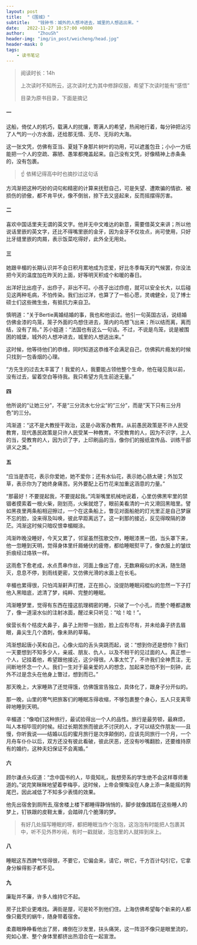 ```yaml
---
layout: post
title:  "《围城》"
subtitle:   "钱钟书：城外的人想冲进去，城里的人想逃出来。"
date:   2022-11-27 10:57:00 +0800
author:     "ZhouSh"
header-img: "img/in_post/weicheng/head.jpg"
header-mask: 0
tags:
    - 读书笔记
---
```

> 阅读时长：14h
>
> 上次读时不知所云，这次读时尤为其中修辞叹服，希望下次读时能有“感悟”
>
> 目录为原书目录，下面是摘记

#### 一

这船，倚仗人的机巧，载满人的扰攘，寄满人的希望，热闹地行着，每分钟把沾污了人气的一小方水面，还给那无情、无尽、无际的大海。

这一张文凭，仿佛有亚当、夏娃下身那片树叶的功用，可以遮羞包丑；小小一方纸能把一个人的空疏、寡陋、愚笨都掩盖起来。自己没有文凭，好像精神上赤条条的，没有包裹。
> ☝ 依稀记得高中时也摘抄过这句话

方鸿渐把这种巧妙的词句和精密的计算来抚慰自己，可是失望、遭欺骗的情欲、被损伤的骄傲，都不肯平伏，像不倒翁，捺下去又竖起来，反而摇摆得厉害。

#### 二

喜欢中国话里夹无谓的英文字。他并无中文难达的新意，需要借英文来讲；所以他说话里嵌的英文字，还比不得嘴里嵌的金牙，因为金牙不仅妆点，尚可使用，只好比牙缝里嵌的肉屑，表示饭菜吃得好，此外全无用处。

#### 三

她跟辛楣的长期认识并不会日积月累地成为恋爱，好比冬季每天的气候罢，你没法把今天的温度加在昨天的上面，好等明天积成个和暖的春日。

出洋好比出痘子，出痧子，非出不可。小孩子出过痧痘，就可以安全长大，以后碰见这两种毛病，不怕传染。我们出过洋，也算了了一桩心愿，灵魂健全，见了博士硕士们这些微生虫，有抵抗力来自卫。

慎明道：“关于Bertie离婚结婚的事，我也和他谈过。他引一句英国古话，说结婚仿佛金漆的鸟笼，笼子外面的鸟想住进去，笼内的鸟想飞出来；所以结而离，离而结，没有了局。”
苏小姐道：“法国也有这么一句话。不过，不说是鸟笼，说是被围困的城堡，城外的人想冲进去，城里的人想逃出来。”

这时候，他等待他们的恭维，同时知道这恭维不会满足自己，仿佛鸦片瘾发的时候只找到一包香烟的心理。

“方先生的过去太丰富了！我爱的人，我要能占领他整个生命，他在碰见我以前，没有过去，留着空白等待我。我只希望方先生前途无量。”

#### 四

他所说的“让她三分”，不是“三分流水七分尘”的“三分”，而是“天下只有三分月色”的三分。

鸿渐道：“这不是大教授干政治，这是小政客办教育。从前愚民政策是不许人民受教育，现代愚民政策是只许人民受某一种教育。不受教育的人，因为不识字，上人的当，受教育的人，因为识了字，上印刷品的当，像你们的报纸宣传品、训练干部讲义之类。”

#### 五

“应当是杏花，表示你爱她，她不爱你；还有水仙花，表示她心肠太硬；外加艾草，表示你为了她终身痛苦。另外要配上石竹花来加重这涵意的力量。”

“那最好！不要提起我，不要提起我。”鸿渐嘴里机械地说着，心里仿佛黑牢里的禁锢者摸索着一根火柴，刚划亮，火柴就熄了，眼前美看清的一片又滑回黑暗里。譬如黑夜里两条船相迎擦过，一个在这条船上，瞥见对面船舱的灯光里正是自己梦寐不忘的脸，没来得及叫唤，彼此早距离远了。这一刹那的接近，反见得暌隔的渺茫。鸿渐这时候只暗叹恨幸楣糊涂。

鸿渐昨晚没睡好，今天又累了，邻室虽然弦歌交作，睡眠漆黑一团，当头罩下来，他一忽睡到天明，觉得身体里纤屑蜷伏的疲倦，都给睡眠熨平了，像衣服上的皱纹折痕经过烙铁一样。

这雨愈下愈老成，水点贯串作丝，河面上像出了痘，无数麻瘢似的水涡，随生随灭，息息不停，到雨线更密，又仿佛光滑的水面上在长毛。

辛楣也累得很，只怕鸿渐鼾声打搅，正在担心，没提防睡眠闷棍似的忽然一下子打他入黑暗底，滤清了梦，纯粹、完整的睡眠。

鸿渐睡梦里，觉得有东西在撞这肌理稠密的睡，只破了一个小孔，而整个睡都退散了，像一道滚水似的注射冰面，醒过来只听见：“哙！哙！”。

侯营长有个桔皮大鼻子，鼻子上附带一张脸，脸上应有尽有，并未给鼻子挤去眉眼，鼻尖生几个酒刺，像未熟的草莓。

鸿渐想起唐小芙和自己，心像火焰的舌头突跳而起，说：“想到你还是想你？我们一天要想到不知多少人，亲戚、朋友、仇人，以及不相干的见过面的人。真正想一个人，记挂着他，希望跟他接近，这少得很。人事太忙了，不许我们全神贯注，无间断地怀念一个人。我们一生对于最亲爱的人的想念，加起来恐怕不到一刻钟，此外不过是念头在他身上瞥过，想到而已。”

那天晚上，大家睡熟了还觉得饿，仿佛饿宣告独立，具体化了，跟身子分开似的。

那一晚，山里的寒气把旅客们的睡眠冻得收缩，不够包裹整个身心，五人只支离零碎地睡到天明。

辛楣道：“像咱们这种旅行，最试验得出一个人的品性。旅行是最劳顿，最麻烦，叫人本相毕现的时候。经过长期苦旅而彼此不讨厌的人，才可以结交作朋友——且慢，你听我说——结婚以后的蜜月旅行是次序颠倒的，应该先同旅行一个月，一个月舟车仆仆以后，双方还没有彼此看破，彼此厌恶，还没有吵嘴翻脸，还要维持原有的婚约，这种夫妇保证不会离婚。”

#### 六

顾尔谦点头叹道：“念中国书的人，毕竟知礼，我想旁系的学生绝不会这样尊师重道的。”说完笑眯眯地望着李梅亭，这时候，上帝会懊悔没在人身上添一条能摇的狗尾巴，因此减低了不知多少表情的效果。

他先出宿舍到厕所去,宿舍楼上楼下都睡得静悄悄的，脚步就像践踏在这些睡人的梦上，钉铁跟的皮鞋太重，会踏碎几个脆薄的梦。

> 有好几处描写睡眠的呀，都把睡眠当作个泡泡，这泡泡有时能把人包裹其中，听不见外界吵闹，有时一戳就破，泡泡里的人就摔到床上。

#### 八

睡眠这东西脾气怪得很，不要它，它偏会来，请它，哄它，千方百计勾引它，它拿身分躲得影子都不见。

#### 九

廉耻并不廉，许多人维持它不起。

房子比职业更难找。满街是屋，可是轮不到他们住。上海仿佛希望每个新来的人都像只戴壳的蜗牛，随身带着宿舍。

柔嘉眼睁睁看他出了房，瘫倒在沙发里，扶头痛哭，这一阵泪不像只是眼里流的，宛如心里、整个身体里都挤出热泪合在一起宣泄。
